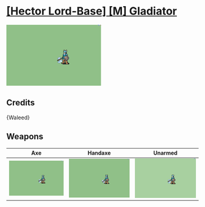 # [\[Hector Lord-Base\] \[M\] Gladiator](../%5BHector%20Lord-Base%5D%20%5BM%5D%20Gladiator)

<img src="./3.%20Axe/Axe_000.png" alt="[Hector Lord-Base] [M] Gladiator standing" />

## Credits

{Waleed}

## Weapons


|Axe |Handaxe |Unarmed |
|  :---: | :---: | :---: |
| <img alt="Axe animation" src="./3.%20Axe/Axe.gif" /> | <img alt="Handaxe animation" src="./4.%20Handaxe/Handaxe.gif" /> | <img alt="Unarmed animation" src="./8.%20Unarmed/Unarmed.gif" /> |

